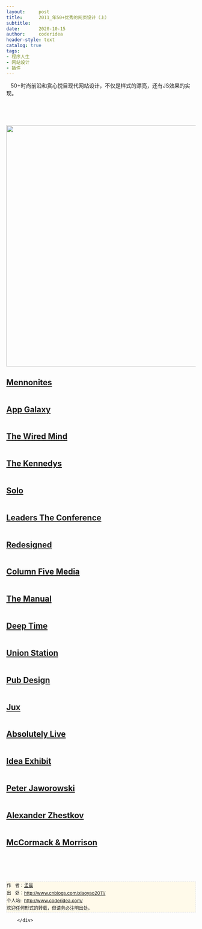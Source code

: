 ```yaml
---
layout:     post
title:      2011_年50+优秀的网页设计（上）
subtitle:   
date:       2020-10-15
author:     coderidea
header-style: text
catalog: true
tags:
- 程序人生
- 网站设计
- 插件
--- 
```

<div class="postBody">
			<div id="cnblogs_post_body" class="blogpost-body"><div id="blog_content" class="blog_content">
<p><span>   50+时尚前沿和赏心悦目现代网站设计，不仅是样式的漂亮，还有JS效果的实现。</span></p>
<p> </p>
<p> </p>
<p><a href="http://attackemart.in/"><img src="http://speckyboy.com/wp-content/uploads/2011/12/topwebdesign16.jpg" alt="" width="640" /></a></p>
<h2><a href="http://www.insidethebuggy.com/">Mennonites</a></h2>
<p><a href="http://www.insidethebuggy.com/"><img src="http://speckyboy.com/wp-content/uploads/2011/12/topwebdesign2.jpg" alt="" /></a></p>
<h2><a href="http://www.guidetotheappgalaxy.com/">App Galaxy</a></h2>
<p><a href="http://www.guidetotheappgalaxy.com/"><img src="http://speckyboy.com/wp-content/uploads/2011/12/topwebdesign3.jpg" alt="" /></a></p>
<h2><a href="http://www.wired.co.uk/mind/">The Wired Mind</a></h2>
<p><a href="http://www.wired.co.uk/mind/"><img src="http://speckyboy.com/wp-content/uploads/2011/12/topwebdesign4.jpg" alt="" /></a></p>
<h2><a href="http://www.thekennedys.nl/">The Kennedys</a></h2>
<p><a href="http://www.thekennedys.nl/"><img src="http://speckyboy.com/wp-content/uploads/2011/12/topwebdesign22.jpg" alt="" /></a></p>
<h2><a href="http://thrivesolo.com/">Solo</a></h2>
<p><a href="http://thrivesolo.com/"><img src="http://speckyboy.com/wp-content/uploads/2011/12/topwebdesign1.jpg" alt="" /></a></p>
<h2><a href="http://www.leaderstheconference.com/">Leaders The Conference</a></h2>
<p><a href="http://www.leaderstheconference.com/"><img src="http://speckyboy.com/wp-content/uploads/2011/12/topwebdesign5.jpg" alt="" /></a></p>
<h2><a href="http://www.redesigned.pl/">Redesigned</a></h2>
<p><a href="http://www.redesigned.pl/"><img src="http://speckyboy.com/wp-content/uploads/2011/12/topwebdesign6.jpg" alt="" /></a></p>
<h2><a href="http://columnfivemedia.com/">Column Five Media</a></h2>
<p><a href="http://columnfivemedia.com/"><img src="http://speckyboy.com/wp-content/uploads/2011/12/topwebdesign7.jpg" alt="" /></a></p>
<h2><a href="http://alwaysreadthemanual.com/">The Manual</a></h2>
<p><a href="http://alwaysreadthemanual.com/"><img src="http://speckyboy.com/wp-content/uploads/2011/12/topwebdesign8.jpg" alt="" /></a></p>
<h2><a href="http://deeptime.info/">Deep Time</a></h2>
<p><a href="http://deeptime.info/"><img src="http://speckyboy.com/wp-content/uploads/2011/12/topwebdesign9.jpg" alt="" /></a></p>
<h2><a href="http://unionstationdenver.com/">Union Station</a></h2>
<p><a href="http://unionstationdenver.com/"><img src="http://speckyboy.com/wp-content/uploads/2011/12/topwebdesign10.jpg" alt="" /></a></p>
<h2><a href="http://www.pubdesign.com.br/">Pub Design</a></h2>
<p><a href="http://www.pubdesign.com.br/"><img src="http://speckyboy.com/wp-content/uploads/2011/12/topwebdesign11.jpg" alt="" /></a></p>
<h2><a href="https://jux.com/">Jux</a></h2>
<p><a href="https://jux.com/"><img src="http://speckyboy.com/wp-content/uploads/2011/12/topwebdesign12.jpg" alt="" /></a></p>
<h2><a href="http://www.absolutelylive.net/">Absolutely Live</a></h2>
<p><a href="http://www.absolutelylive.net/"><img src="http://speckyboy.com/wp-content/uploads/2011/12/topwebdesign13.jpg" alt="" /></a></p>
<h2><a href="http://ideaexhibit.com/">Idea Exhibit</a></h2>
<p><a href="http://ideaexhibit.com/"><img src="http://speckyboy.com/wp-content/uploads/2011/12/topwebdesign14.jpg" alt="" /></a></p>
<h2><a href="http://hejz.com/">Peter Jaworowski</a></h2>
<p><a href="http://hejz.com/"><img src="http://speckyboy.com/wp-content/uploads/2011/12/topwebdesign15.jpg" alt="" /></a></p>
<h2><a href="http://azhestkov.ru/">Alexander Zhestkov</a></h2>
<p><a href="http://azhestkov.ru/"><img src="http://speckyboy.com/wp-content/uploads/2011/12/topwebdesign17.jpg" alt="" /></a></p>
<h2><a href="http://www.mccormackmorrison.com/">McCormack &amp; Morrison</a></h2>
<p><a href="http://www.mccormackmorrison.com/"><img src="http://speckyboy.com/wp-content/uploads/2011/12/topwebdesign18.jpg" alt="" /></a></p>
<p> </p>
</div>


<div id="ckepop"> </div>
<div>
<p id="PSignature" style="line-height:20px;background:#FFFAEA no-repeat 2% 50%;font-size:12px;border:#e0e0e0 1px dashed;">作   者：<a href="http://www.cnblogs.com/xiaoyao2011/">孟晨</a> <br /> 出   处：<a href="http://www.cnblogs.com/xiaoyao2011/">http://www.cnblogs.com/xiaoyao2011/</a> <br />个人站:  <a href="http://www.coderidea.com/">http://www.coderidea.com/</a><br />欢迎任何形式的转载，但请务必注明出处。</p>
</div></div><div id="MySignature"></div>
<div class="clear"></div>
<div id="blog_post_info_block">
<div id="BlogPostCategory"></div>
<div id="EntryTag"></div>
<div id="blog_post_info">
</div>
<div class="clear"></div>
<div id="post_next_prev"></div>
</div>


		</div>